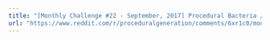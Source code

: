```yaml
---
title: "[Monthly Challenge #22 - September, 2017] Procedural Bacteria / Fungus / Virus • r/proceduralgeneration"
url: "https://www.reddit.com/r/proceduralgeneration/comments/6xr1c0/monthly_challenge_22_september_2017_procedural/"
---
```


